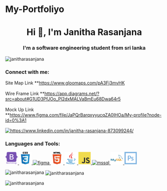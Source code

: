 # My-Portfoliyo
<h1 align="center">Hi 👋, I'm Janitha Rasanjana</h1>
<h3 align="center">I'm a software engineering student from sri lanka</h3>

<p align="left"> <img src="https://komarev.com/ghpvc/?username=janitharasanjana&label=Profile%20views&color=0e75b6&style=flat" alt="janitharasanjana" /> </p>

<h3 align="left">Connect with me:</h3>
<p align="left">

Site Map Link **https://www.gloomaps.com/pA3Fj3mvHK
<br>
<br> 
Wire Frame Link **https://app.diagrams.net/?src=about#G1UD3PfJOo_Pl2dxMALVaBmEu68Dwa64r5
<br>
<br> 
 Mock Up Link **https://www.figma.com/file/JaPQrBarqxyyucqZA0lHOa/My-profile?node-id=0%3A1



<a href="https://linkedin.com/in/https://www.linkedin.com/in/janitha-rasanjana-873099244/" target="blank"><img align="center" src="https://raw.githubusercontent.com/rahuldkjain/github-profile-readme-generator/master/src/images/icons/Social/linked-in-alt.svg" alt="https://www.linkedin.com/in/janitha-rasanjana-873099244/" height="30" width="40" /></a>
</p>

<h3 align="left">Languages and Tools:</h3>
<p align="left"> <a href="https://getbootstrap.com" target="_blank" rel="noreferrer"> <img src="https://raw.githubusercontent.com/devicons/devicon/master/icons/bootstrap/bootstrap-plain-wordmark.svg" alt="bootstrap" width="40" height="40"/> </a> <a href="https://www.w3schools.com/css/" target="_blank" rel="noreferrer"> <img src="https://raw.githubusercontent.com/devicons/devicon/master/icons/css3/css3-original-wordmark.svg" alt="css3" width="40" height="40"/> </a> <a href="https://www.figma.com/" target="_blank" rel="noreferrer"> <img src="https://www.vectorlogo.zone/logos/figma/figma-icon.svg" alt="figma" width="40" height="40"/> </a> <a href="https://www.w3.org/html/" target="_blank" rel="noreferrer"> <img src="https://raw.githubusercontent.com/devicons/devicon/master/icons/html5/html5-original-wordmark.svg" alt="html5" width="40" height="40"/> </a> <a href="https://www.java.com" target="_blank" rel="noreferrer"> <img src="https://raw.githubusercontent.com/devicons/devicon/master/icons/java/java-original.svg" alt="java" width="40" height="40"/> </a> <a href="https://developer.mozilla.org/en-US/docs/Web/JavaScript" target="_blank" rel="noreferrer"> <img src="https://raw.githubusercontent.com/devicons/devicon/master/icons/javascript/javascript-original.svg" alt="javascript" width="40" height="40"/> </a> <a href="https://www.microsoft.com/en-us/sql-server" target="_blank" rel="noreferrer"> <img src="https://www.svgrepo.com/show/303229/microsoft-sql-server-logo.svg" alt="mssql" width="40" height="40"/> </a> <a href="https://www.mysql.com/" target="_blank" rel="noreferrer"> <img src="https://raw.githubusercontent.com/devicons/devicon/master/icons/mysql/mysql-original-wordmark.svg" alt="mysql" width="40" height="40"/> </a> <a href="https://www.photoshop.com/en" target="_blank" rel="noreferrer"> <img src="https://raw.githubusercontent.com/devicons/devicon/master/icons/photoshop/photoshop-line.svg" alt="photoshop" width="40" height="40"/> </a> </p>

<p><img align="left" src="https://github-readme-stats.vercel.app/api/top-langs?username=janitharasanjana&show_icons=true&locale=en&layout=compact" alt="janitharasanjana" /></p>

<p>&nbsp;<img align="center" src="https://github-readme-stats.vercel.app/api?username=janitharasanjana&show_icons=true&locale=en" alt="janitharasanjana" /></p>

<p><img align="center" src="https://github-readme-streak-stats.herokuapp.com/?user=janitharasanjana&" alt="janitharasanjana" /></p>
